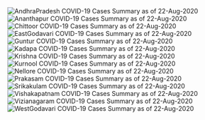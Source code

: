 
<img src="https://deepuhub.github.io/COVID-19/GraphsGenerated/22-Aug-2020/AndhraPradesh_22-Aug-2020.jpg" alt="AndhraPradesh COVID-19 Cases Summary as of 22-Aug-2020">
 <br>										  
<img src="https://deepuhub.github.io/COVID-19/GraphsGenerated/22-Aug-2020/Ananthapur_22-Aug-2020.jpg" alt="Ananthapur COVID-19 Cases Summary as of 22-Aug-2020">
 <br>										  
<img src="https://deepuhub.github.io/COVID-19/GraphsGenerated/22-Aug-2020/Chittoor_22-Aug-2020.jpg" alt="Chittoor COVID-19 Cases Summary as of 22-Aug-2020">
 <br>										  
<img src="https://deepuhub.github.io/COVID-19/GraphsGenerated/22-Aug-2020/EastGodavari_22-Aug-2020.jpg" alt="EastGodavari COVID-19 Cases Summary as of 22-Aug-2020">
 <br>										  
<img src="https://deepuhub.github.io/COVID-19/GraphsGenerated/22-Aug-2020/Guntur_22-Aug-2020.jpg" alt="Guntur COVID-19 Cases Summary as of 22-Aug-2020">
 <br>										  
<img src="https://deepuhub.github.io/COVID-19/GraphsGenerated/22-Aug-2020/Kadapa_22-Aug-2020.jpg" alt="Kadapa COVID-19 Cases Summary as of 22-Aug-2020">
 <br>										  
<img src="https://deepuhub.github.io/COVID-19/GraphsGenerated/22-Aug-2020/Krishna_22-Aug-2020.jpg" alt="Krishna COVID-19 Cases Summary as of 22-Aug-2020">
 <br>										  
<img src="https://deepuhub.github.io/COVID-19/GraphsGenerated/22-Aug-2020/Kurnool_22-Aug-2020.jpg" alt="Kurnool COVID-19 Cases Summary as of 22-Aug-2020">
 <br>										  
<img src="https://deepuhub.github.io/COVID-19/GraphsGenerated/22-Aug-2020/Nellore_22-Aug-2020.jpg" alt="Nellore COVID-19 Cases Summary as of 22-Aug-2020">
 <br>										  
<img src="https://deepuhub.github.io/COVID-19/GraphsGenerated/22-Aug-2020/Prakasam_22-Aug-2020.jpg" alt="Prakasam COVID-19 Cases Summary as of 22-Aug-2020">
 <br>										  
<img src="https://deepuhub.github.io/COVID-19/GraphsGenerated/22-Aug-2020/Srikakulam_22-Aug-2020.jpg" alt="Srikakulam COVID-19 Cases Summary as of 22-Aug-2020">
 <br>										  
<img src="https://deepuhub.github.io/COVID-19/GraphsGenerated/22-Aug-2020/Vishakapatnam_22-Aug-2020.jpg" alt="Vishakapatnam COVID-19 Cases Summary as of 22-Aug-2020">
 <br>										  
<img src="https://deepuhub.github.io/COVID-19/GraphsGenerated/22-Aug-2020/Vizianagaram_22-Aug-2020.jpg" alt="Vizianagaram COVID-19 Cases Summary as of 22-Aug-2020">
 <br>										  
<img src="https://deepuhub.github.io/COVID-19/GraphsGenerated/22-Aug-2020/WestGodavari_22-Aug-2020.jpg" alt="WestGodavari COVID-19 Cases Summary as of 22-Aug-2020">
 <br> 